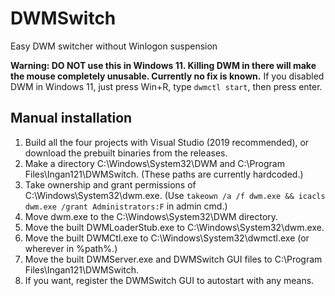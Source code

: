 # DWMSwitch
Easy DWM switcher without Winlogon suspension

**Warning: DO NOT use this in Windows 11. Killing DWM in there will make the mouse completely unusable. Currently no fix is known.**
If you disabled DWM in Windows 11, just press Win+R, type `dwmctl start`, then press enter.

## Manual installation
1. Build all the four projects with Visual Studio (2019 recommended), or download the prebuilt binaries from the releases.
2. Make a directory C:\Windows\System32\DWM and C:\Program Files\Ingan121\DWMSwitch. (These paths are currently hardcoded.)
3. Take ownership and grant permissions of C:\Windows\System32\dwm.exe. (Use ```takeown /a /f dwm.exe && icacls dwm.exe /grant Administrators:F``` in admin cmd.)
4. Move dwm.exe to the C:\Windows\System32\DWM directory.
5. Move the built DWMLoaderStub.exe to C:\Windows\System32\dwm.exe.
6. Move the built DWMCtl.exe to C:\Windows\System32\dwmctl.exe (or wherever in %path%.)
7. Move the built DWMServer.exe and DWMSwitch GUI files to C:\Program Files\Ingan121\DWMSwitch.
8. If you want, register the DWMSwitch GUI to autostart with any means.
